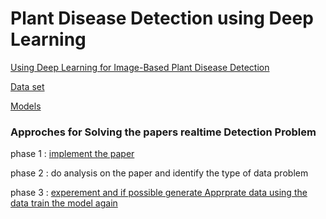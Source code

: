 # Plant Disease Detection using Deep Learning

[Using Deep Learning for Image-Based Plant
Disease Detection](https://arxiv.org/pdf/1604.03169.pdf)

[Data set](https://github.com/spMohanty/PlantVillage-Dataset)

[Models](https://gitlab.com/Israel777/Plant_Disease_Detection_models)

### Approches for Solving the papers realtime Detection Problem

phase 1 : [implement the paper](https://github.com/IsraelAbebe/plant_disease_experements/tree/master/Plant_Disease_Detection_Benchmark_models) 

phase 2 : do analysis on the paper and identify the type of data problem 

phase 3 : [experement and if possible generate Apprprate data
		  using the data train the model again](https://github.com/IsraelAbebe/plant_disease_experements/tree/master/Plant_Disease_Detection_gan_experimants)
		

